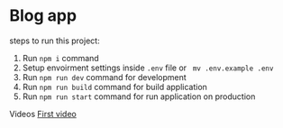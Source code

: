 # Blog app

steps to run this project:

1. Run `npm i` command
2. Setup envoirment settings inside `.env` file or ` mv .env.example .env`
3. Run `npm run dev` command for development
4. Run `npm run build` command for build application
5. Run `npm run start` command for run application on production

Videos
[First video](https://www.youtube.com/watch?v=C2uLnjKW4MI)